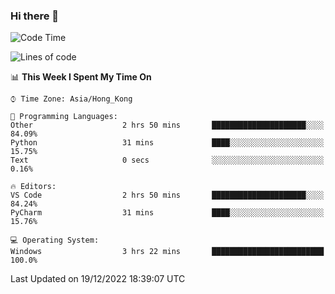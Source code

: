 ### Hi there 👋

<!--
**RoiexLee/RoiexLee** is a ✨ _special_ ✨ repository because its `README.md` (this file) appears on your GitHub profile.

Here are some ideas to get you started:

- 🔭 I’m currently working on ...
- 🌱 I’m currently learning ...
- 👯 I’m looking to collaborate on ...
- 🤔 I’m looking for help with ...
- 💬 Ask me about ...
- 📫 How to reach me: ...
- 😄 Pronouns: ...
- ⚡ Fun fact: ...
-->

<!--START_SECTION:waka-->
![Code Time](http://img.shields.io/badge/Code%20Time-119%20hrs%2054%20mins-blue)

![Lines of code](https://img.shields.io/badge/From%20Hello%20World%20I%27ve%20Written-3%20Thousand%20lines%20of%20code-blue)

📊 **This Week I Spent My Time On** 

```text
⌚︎ Time Zone: Asia/Hong_Kong

💬 Programming Languages: 
Other                    2 hrs 50 mins       █████████████████████░░░░   84.09% 
Python                   31 mins             ████░░░░░░░░░░░░░░░░░░░░░   15.75% 
Text                     0 secs              ░░░░░░░░░░░░░░░░░░░░░░░░░   0.16%

🔥 Editors: 
VS Code                  2 hrs 50 mins       █████████████████████░░░░   84.24% 
PyCharm                  31 mins             ████░░░░░░░░░░░░░░░░░░░░░   15.76%

💻 Operating System: 
Windows                  3 hrs 22 mins       █████████████████████████   100.0%

```


 Last Updated on 19/12/2022 18:39:07 UTC
<!--END_SECTION:waka-->
